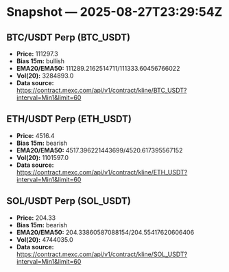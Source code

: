 # Snapshot — 2025-08-27T23:29:54Z

## BTC/USDT Perp (BTC_USDT)
- **Price:** 111297.3
- **Bias 15m:** bullish
- **EMA20/EMA50:** 111289.2162514711/111333.60456766022
- **Vol(20):** 3284893.0
- **Data source:** https://contract.mexc.com/api/v1/contract/kline/BTC_USDT?interval=Min1&limit=60

## ETH/USDT Perp (ETH_USDT)
- **Price:** 4516.4
- **Bias 15m:** bearish
- **EMA20/EMA50:** 4517.396221443699/4520.617395567152
- **Vol(20):** 1101597.0
- **Data source:** https://contract.mexc.com/api/v1/contract/kline/ETH_USDT?interval=Min1&limit=60

## SOL/USDT Perp (SOL_USDT)
- **Price:** 204.33
- **Bias 15m:** bearish
- **EMA20/EMA50:** 204.33860587088154/204.55417620606406
- **Vol(20):** 4744035.0
- **Data source:** https://contract.mexc.com/api/v1/contract/kline/SOL_USDT?interval=Min1&limit=60

